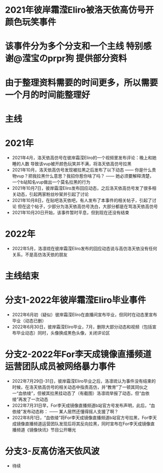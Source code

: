 # 2021年彼岸霜滢Eliro被洛天依高仿号开颜色玩笑事件
# 该事件分为多个分支和一个主线 特别感谢@滢宝のprpr狗 提供部分资料
# 由于整理资料需要的时间更多，所以需要一个月的时间能整理好
# 主线
# 2021年
- 2021年4月，洛天依高仿号在彼岸霜滢Eliro的一个视频里发布评论：晚上和她睡的人数 导致该vup被开颜色玩笑并不满，将洛天依高仿号拉黑
- 2021年10月，洛天依高仿号发现被拉黑之后发布了以下动态
—— 你是什么贵物vup？把我拉黑什么意思？我招你惹你啥了吗？
—— 她必须要解释清楚，一个b站知名vup做出一个莫名拉黑的行为
- 2021年10月7日，彼岸霜滢Eliro发布回应动态，之后洛天依高仿号发了很多相关动态，引起两家粉丝吵架并引起了讨论
- 2021年10月8日，在贴吧洛天依吧，有人发布了本事件的相关帖子，引起了讨论 但在这个帖子，少部分为洛天依高仿号洗白，大部分都是在骂洛天依高仿号
- 2021年10月20日开始，该事件暂时平息，但到现在还没有结束
# 2022年
- 2022年5月，洛凛琉在彼岸霜滢Eliro发布的回应动态说与高仿洛天依没有任何关系，不是高仿洛天依的朋友
# 主线结束
# 分支1-2022年彼岸霜滢Eliro毕业事件
- 2022年6月初（疑似）彼岸霜滢Eliro在直播间宣布毕业，但同时在动态里宣布毕业（动态已删）
- 2022年6月30日，彼岸霜滢Eliro毕业，7月，删除大部分动态和视频（包括宣布毕业动态）同时，头像换成黑色头像，关闭评论区
# 分支2-2022年For李天成镜像直播频道运营团队成员被网络暴力事件
- 2022年7月29日-31日，彼岸霜滢Eliro毕业之后，洛凛琉认为事件没有结束的时候，在洛天依高仿号的相关动态中指责高仿，并“教育”了一顿其同伙之一“血依绫”，但被其拉黑挂动态了（有截图）洛凛琉举报了动态，但“血依绫”再发了一次动态
- 2022年7月31日早，For李天成镜像直播频道b站官方号发布声明，此后，“血依绫”发布动态称：
—— 某人居然还懂得摇人支援了啊？
- 2022年8月1日，“血依绫”将For李天成镜像直播频道b站官方号拉黑，For李天成镜像直播频道运营团队发现后将其反向拉黑，同时宣布在For李天成镜像直播频道《镜像快讯》节目公开曝光
# 分支3-反高仿洛天依风波
- 待续

